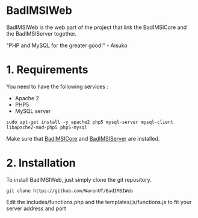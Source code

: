# BadIMSIWeb

BadIMSIWeb is the web part of the project that link the BadIMSICore and the BadIMSIServer together. 

"PHP and MySQL for the greater good!" - Aisuko

# 1. Requirements 
You need to have the following services :
- Apache 2
- PHP5
- MySQL server

```
sudo apt-get install -y apache2 php5 mysql-server mysql-client libapache2-mod-php5 php5-mysql
```

Make sure that <a href="https://github.com/WarenUT/BadIMSICore" target="_blank">BadIMSICore</a> and <a href="https://github.com/WarenUT/BadIMSIServer" target="_blank">BadIMSIServer</a> are installed.

# 2. Installation 
To install BadIMSIWeb, just simply clone the git repository.
```
git clone https://github.com/WarenUT/BadIMSIWeb
```

Edit the includes/functions.php and the templates/js/functions.js to fit your server address and port
